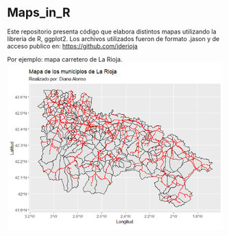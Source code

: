 # Maps_in_R

Este repositorio presenta código que elabora distintos mapas utilizando la libreria de R, ggplot2.
Los archivos utilizados fueron de formato .jason y de acceso publico en:
https://github.com/iderioja

Por ejemplo: mapa carretero de La Rioja. 
![Carretera](Carretera.png)


